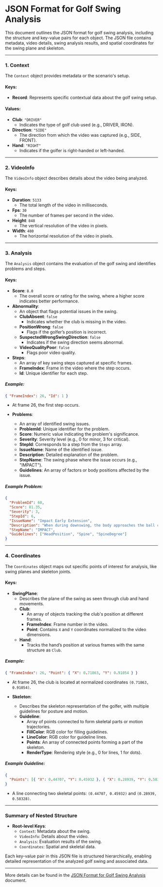 # JSON Format for Golf Swing Analysis

This document outlines the JSON format for golf swing analysis, including the structure and key-value pairs for each object. The JSON file contains metadata, video details, swing analysis results, and spatial coordinates for the swing plane and skeleton.

---

### **1. Context**
The `Context` object provides metadata or the scenario's setup. 

#### Keys:
- **Record**: Represents specific contextual data about the golf swing setup.

#### Values:
- **Club**: `"DRIVER"`  
  - Indicates the type of golf club used (e.g., DRIVER, IRON).
- **Direction**: `"SIDE"`  
  - The direction from which the video was captured (e.g., SIDE, FRONT).
- **Hand**: `"RIGHT"`  
  - Indicates if the golfer is right-handed or left-handed.

---

### **2. VideoInfo**
The `VideoInfo` object describes details about the video being analyzed.

#### Keys:
- **Duration**: `5133`  
  - The total length of the video in milliseconds.
- **Fps**: `30`  
  - The number of frames per second in the video.
- **Height**: `848`  
  - The vertical resolution of the video in pixels.
- **Width**: `480`  
  - The horizontal resolution of the video in pixels.

---

### **3. Analysis**
The `Analysis` object contains the evaluation of the golf swing and identifies problems and steps.

#### Keys:
- **Score**: `8.0`  
  - The overall score or rating for the swing, where a higher score indicates better performance.
- **Abnormality**:  
  - An object that flags potential issues in the swing.
  - **ClubAbsent**: `false`  
    - Indicates whether the club is missing in the video.  
  - **PositionWrong**: `false`  
    - Flags if the golfer’s position is incorrect.  
  - **SuspectedWrongSwingDirection**: `false`  
    - Indicates if the swing direction seems abnormal.  
  - **VideoQualityPoor**: `false`  
    - Flags poor video quality.
- **Steps**:  
  - An array of key swing steps captured at specific frames.
  - **FrameIndex**: Frame in the video where the step occurs.
  - **Id**: Unique identifier for each step.

##### Example:
```json
{ "FrameIndex": 26, "Id": 1 }
```
  - At frame 26, the first step occurs.

- **Problems**:  
  - An array of identified swing issues.
  - **ProblemId**: Unique identifier for the problem.
  - **Score**: Numeric value indicating the problem's significance.
  - **Severity**: Severity level (e.g., 0 for minor, 3 for critical).  
  - **StepId**: Corresponds to a step from the `Steps` array.
  - **IssueName**: Name of the identified issue.
  - **Description**: Detailed explanation of the problem.
  - **StepName**: The swing phase where the issue occurs (e.g., "IMPACT").
  - **Guidelines**: An array of factors or body positions affected by the issue.

##### Example Problem:
```json
{
  "ProblemId": 60,
  "Score": 81.35,
  "Severity": 3,
  "StepId": 6,
  "IssueName": "Impact Early Extension",
  "Description": "When during downswing, the body approaches the ball causing impact to occur prematurely.",
  "StepName": "IMPACT",
  "Guidelines": ["HeadPosition", "Spine", "SpineDegree"]
}
```

---

### **4. Coordinates**
The `Coordinates` object maps out specific points of interest for analysis, like swing planes and skeleton joints.

#### Keys:
- **SwingPlane**: 
  - Describes the plane of the swing as seen through club and hand movements.
  - **Club**:  
    - An array of objects tracking the club's position at different frames.  
    - **FrameIndex**: Frame number in the video.
    - **Point**: Contains `X` and `Y` coordinates normalized to the video dimensions.
  - **Hand**:  
    - Tracks the hand’s position at various frames with the same structure as `Club`.

##### Example:
```json
{ "FrameIndex": 26, "Point": { "X": 0.71863, "Y": 0.91054 } }
```
  - At frame 26, the club is located at normalized coordinates `(0.71863, 0.91054)`.

- **Skeleton**:  
  - Describes the skeleton representation of the golfer, with multiple guidelines for posture and motion.
  - **Guideline**:  
    - Array of points connected to form skeletal parts or motion trajectories.
    - **FillColor**: RGB color for filling guidelines.
    - **LineColor**: RGB color for guideline lines.
    - **Points**: An array of connected points forming a part of the skeleton.
    - **RenderType**: Rendering style (e.g., 0 for lines, 1 for dots).

##### Example Guideline:
```json
{
  "Points": [{ "X": 0.44707, "Y": 0.45932 }, { "X": 0.28939, "Y": 0.58328 }]
}
```
  - A line connecting two skeletal points: `(0.44707, 0.45932)` and `(0.28939, 0.58328)`.

---

### Summary of Nested Structure
- **Root-level Keys**:
  - `Context`: Metadata about the swing.
  - `VideoInfo`: Details about the video.
  - `Analysis`: Evaluation results of the swing.
  - `Coordinates`: Spatial and skeletal data.

Each key-value pair in this JSON file is structured hierarchically, enabling detailed representation of the analyzed golf swing and associated data.

---
More details can be found in the [JSON Format for Golf Swing Analysis](https://www.notion.so/moais/SwingResult-JSON-Specification-1266f3028c3c81f88e9df0dc45358316?pvs=4) document.